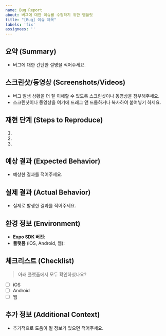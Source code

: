 ```yaml
---
name: Bug Report
about: 버그에 대한 이슈를 수정하기 위한 템플릿
title: "[Bug] 이슈 제목"
labels: 'fix'
assignees: ''
---
```


## 요약 (Summary)

- 버그에 대한 간단한 설명을 적어주세요.

## 스크린샷/동영상 (Screenshots/Videos)

- 버그 발생 상황을 더 잘 이해할 수 있도록 스크린샷이나 동영상을 첨부해주세요.
- 스크린샷이나 동영상을 여기에 드래그 앤 드롭하거나 복사하여 붙여넣기 하세요.

## 재현 단계 (Steps to Reproduce)

1.
2.
3.

## 예상 결과 (Expected Behavior)

- 예상한 결과를 적어주세요.

## 실제 결과 (Actual Behavior)

- 실제로 발생한 결과를 적어주세요.

## 환경 정보 (Environment)

- **Expo SDK 버전**:
- **플랫폼** (iOS, Android, 웹):

## 체크리스트 (Checklist)

> 아래 플랫폼에서 모두 확인하셨나요?

- [ ] iOS
- [ ] Android
- [ ] 웹

## 추가 정보 (Additional Context)

- 추가적으로 도움이 될 정보가 있으면 적어주세요.
